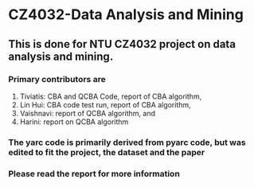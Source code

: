 # CZ4032-Data Analysis and Mining
## This is done for NTU CZ4032 project on data analysis and mining.
### Primary contributors are 
1) Tiviatis: CBA and QCBA Code, report of CBA algorithm, 
2) Lin Hui: CBA code test run, report of CBA algorithm, 
3) Vaishnavi: report of QCBA algorithm, and 
4) Harini: report on QCBA algorithm
### The yarc code is primarily derived from pyarc code, but was edited to fit the project, the dataset and the paper
### Please read the report for more information
